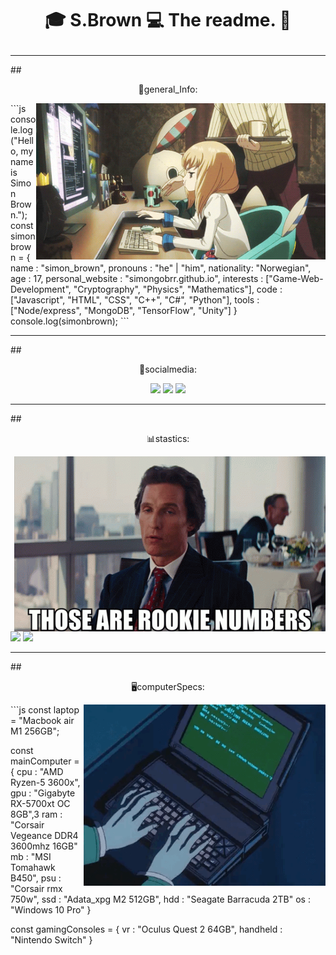 # <p align="center">🎓 S.Brown 💻 The readme.  🎩 <p/>
<hr>
## <p align="center">📓general_Info:</p>
<img src="./images/codingKid.gif" type="image/gif" height="250" align="right"/>
```js
console.log("Hello, my name is Simon Brown.");
const simonbrown = {
    name : "simon_brown",
    pronouns : "he" | "him",
    nationality: "Norwegian",
    age : 17,
    personal_website : "simongobrr.github.io",
    interests : ["Game-Web-Development", "Cryptography", "Physics", "Mathematics"],
    code : ["Javascript", "HTML", "CSS", "C++", "C#", "Python"],
    tools : ["Node/express", "MongoDB", "TensorFlow", "Unity"]
}
console.log(simonbrown);
```
<hr>
## <p align="center">🤙socialmedia:</p>
<p align="center">
<img src="https://img.shields.io/badge/Twitter-Brown69Simon-blue?style=for-the-badge&logo=appveyor">
<img src="https://img.shields.io/badge/Instagram-Brown69Simon-orange?style=for-the-badge&logo=appveyor">
<img src="https://img.shields.io/badge/Discord-That%20guy%232816-informational?style=for-the-badge&logo=appveyor">
</p>
<hr>
## <p align="center">📊stastics:</p> 
<img src="./images/thosearerookienumbers.gif" align="right">
<img src="https://github-readme-stats.vercel.app/api?username=SimonGoBrrr&show_icons=true&theme=synthwave" />
<img src="https://github-readme-stats.vercel.app/api/top-langs/?username=SimonGoBrrr&theme=synthwave"/>


<hr>
## <p align="center">🖥computerSpecs:</p>
<img src="./images/epicHackor.gif" align="right" height="290">
```js
const laptop = "Macbook air M1 256GB";

const mainComputer = {
    cpu : "AMD Ryzen-5 3600x",
    gpu : "Gigabyte RX-5700xt OC 8GB",3
    ram : "Corsair Vegeance DDR4 3600mhz 16GB"
    mb : "MSI Tomahawk B450",
    psu : "Corsair rmx 750w",
    ssd : "Adata_xpg M2 512GB",
    hdd : "Seagate Barracuda 2TB"
    os : "Windows 10 Pro"
}

const gamingConsoles = {
    vr : "Oculus Quest 2 64GB",
    handheld : "Nintendo Switch"
}
```